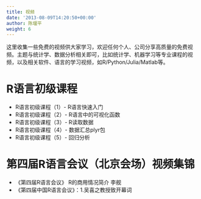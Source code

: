 ```yaml
---
title: 视频
date: '2013-08-09T14:20:50+00:00'
author: 陈堰平
weight: 6
---
```


这里收集一些免费的视频供大家学习，欢迎任何个人、公司分享高质量的免费视频。主题与统计学、数据分析相关即可，比如统计学、机器学习等专业课程的视频，以及相关软件、语言的学习视频，如R/Python/Julia/Matlab等。

# R语言初级课程

- R语言初级课程（1）- R语言快速入门
- R语言初级课程（2）- R语言中的可视化函数
- R语言初级课程（3）- R读取数据
- R语言初级课程（4）- 数据汇总plyr包
- R语言初级课程（5）- 回归分析

# 第四届R语言会议（北京会场）视频集锦

- 《第四届R语言会议》 R的商用情况简介 李舰
- 《第四届中国R语言会议》：1.吴喜之教授致开幕词
